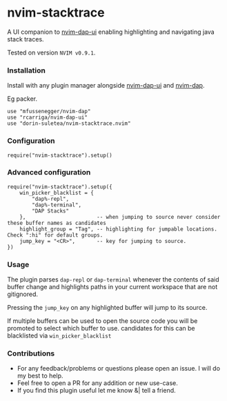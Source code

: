 # nvim-stacktrace
A UI companion to [nvim-dap-ui](https://github.com/rcarriga/nvim-dap-ui) enabling highlighting and navigating java stack traces.

Tested on version `NVIM v0.9.1`.

### Installation
Install with any plugin manager alongside [nvim-dap-ui](https://github.com/rcarriga/nvim-dap-ui) and
[nvim-dap](https://github.com/mfussenegger/nvim-dap).

Eg packer.
```
use "mfussenegger/nvim-dap"
use "rcarriga/nvim-dap-ui"
use "dorin-suletea/nvim-stacktrace.nvim"
```

### Configuration
```
require("nvim-stacktrace").setup()
```

### Advanced configuration
```
require("nvim-stacktrace").setup({
    win_picker_blacklist = { 
        "dap%-repl", 
        "dap%-terminal", 
        "DAP Stacks"
    },                       -- when jumping to source never consider these buffer names as candidates
    highlight_group = "Tag", -- highlighting for jumpable locations. Check ":hi" for default groups.
    jump_key = "<CR>",       -- key for jumping to source. 
})
```

### Usage
The plugin parses `dap-repl` or `dap-terminal` whenever the contents of said buffer change
and highlights paths in your current workspace that are not gitignored.

Pressing the `jump_key` on any highlighted buffer will jump to its source.

If multiple buffers can be used to open the source code you will be promoted to select which buffer to use. 
candidates for this can be blacklisted via `win_picker_blacklist`

### Contributions
* For any feedback/problems or questions please open an issue. I will do my best to help.
* Feel free to open a PR for any addition or new use-case.
* If you find this plugin useful let me know &| tell a friend.
